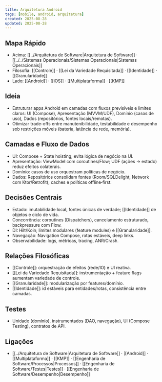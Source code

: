 ```yaml
---
title: Arquitetura Android
tags: [mobile, android, arquitetura]
created: 2025-08-28
updated: 2025-08-28
---
```


## Mapa Rápido
- Acima: [[../Arquitetura de Software|Arquitetura de Software]] · [[../../Sistemas Operacionais/Sistemas Operacionais|Sistemas Operacionais]]
- Filosofia: [[Controle]] · [[Lei da Variedade Requisitada]] · [[Identidade]] · [[Granularidade]]
- Lado: [[Android]] · [[iOS]] · [[Multiplataforma]] · [[KMP]]

## Ideia
- Estruturar apps Android em camadas com fluxos previsíveis e limites claros: UI (Compose), Apresentação (MVVM/UDF), Domínio (casos de uso), Dados (repositórios, fontes locais/remotas).
- Otimizar trade-offs entre manutenibilidade, testabilidade e desempenho sob restrições móveis (bateria, latência de rede, memória).

## Camadas e Fluxo de Dados
- UI: Compose + State hoisting; evita lógica de negócio na UI.
- Apresentação: ViewModel com coroutines/Flow; UDF (ações → estado) reduz efeitos colaterais.
- Domínio: casos de uso orquestram políticas de negócio.
- Dados: Repositórios consolidam fontes (Room/SQLDelight, Network com Ktor/Retrofit); caches e políticas offline‑first.

## Decisões Centrais
- Estado: imutabilidade local, fontes únicas de verdade; [[Identidade]] de objetos e ciclo de vida.
- Concorrência: coroutines (Dispatchers), cancelamento estruturado, backpressure com Flow.
- DI: Hilt/Koin; limites modulares (feature modules) e [[Granularidade]].
- Navegação: Navigation Compose, rotas estáveis, deep links.
- Observabilidade: logs, métricas, tracing, ANR/Crash.

## Relações Filosóficas
- [[Controle]]: orquestração de efeitos (rede/IO) e UI reativa.
- [[Lei da Variedade Requisitada]]: instrumentação + feature flags aumentam variedade de controle.
- [[Granularidade]]: modularização por features/domínio.
- [[Identidade]]: id estáveis para entidades/rotas, consistência entre camadas.

## Testes
- Unidade (domínio), instrumentados (DAO, navegação), UI (Compose Testing), contratos de API.

## Ligações
- [[../Arquitetura de Software|Arquitetura de Software]] · [[Android]] · [[Multiplataforma]] · [[KMP]] · [[Engenharia de Software/Processos|Processos]] · [[Engenharia de Software/Testes|Testes]] · [[Engenharia de Software/Desempenho|Desempenho]]
